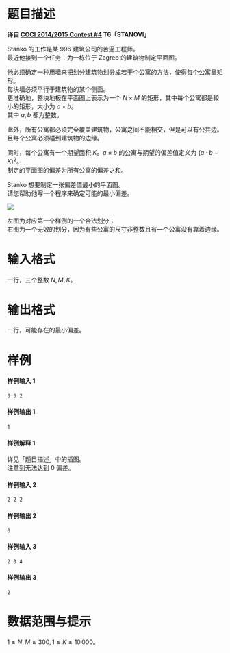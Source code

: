 
# 题目描述

**译自 [COCI 2014/2015 Contest #4](http://www.hsin.hr/coci/archive/2014_2015/contest4_tasks.pdf) T6「STANOVI」**

Stanko 的工作是某 996 建筑公司的苦逼工程师。  
最近他接到一个任务：为一栋位于 Zagreb 的建筑物制定平面图。

他必须确定一种用墙来把划分建筑物划分成若干个公寓的方法，使得每个公寓呈矩形。  
每块墙必须平行于建筑物的某个侧面。  
更准确地，整块地板在平面图上表示为一个 $N \times M$ 的矩形，其中每个公寓都是较小的矩形，大小为 $a \times b$。  
其中 $a,b$ 都为整数。

此外，所有公寓都必须完全覆盖建筑物，公寓之间不能相交，但是可以有公共边。  
且每个公寓必须碰到建筑物的边缘。

同时，每个公寓有一个期望面积 $K$。$a \times b$ 的公寓与期望的偏差值定义为 $(a \cdot b - K)^2$。  
制定的平面图的偏差为所有公寓的偏差之和。

Stanko 想要制定一张偏差值最小的平面图。  
请您帮助他写一个程序来确定可能的最小偏差。

![](source/loj/3017/img/aHR0cHM6Ly9sb2otaW1nLnVweXVuLm1lbmNpLm1lbXNldDAuY24vMjAxOS8wNi8yMC81ZDBiMWJmNDhjZmJkLnBuZw==.png)

左图为对应第一个样例的一个合法划分；  
右图为一个无效的划分，因为有些公寓的尺寸非整数且有一个公寓没有靠着边缘。

# 输入格式

一行，三个整数 $N,M,K$。

# 输出格式

一行，可能存在的最小偏差。

# 样例

#### 样例输入 1
```plain
3 3 2
```

#### 样例输出 1
```plain
1
```

#### 样例解释 1
详见「题目描述」中的插图。  
注意到无法达到 $0$ 偏差。

#### 样例输入 2
```plain
2 2 2
```

#### 样例输出 2
```plain
0
```

#### 样例输入 3
```plain
2 3 4
```

#### 样例输出 3
```plain
2
```

# 数据范围与提示

$1 \le N,M \le 300,1 \le K \le 10\,000$。

